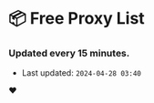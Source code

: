 # :package: Free Proxy List
### Updated every 15 minutes.

- Last updated: `2024-04-28 03:40`

:heart:
